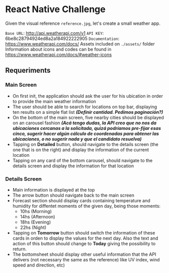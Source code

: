 # React Native Challenge

Given the visual reference `reference.jpg`, let's create a small weather app.

`Base URL`: http://api.weatherapi.com/v1
`API KEY`: 6be8c28794924ed8a2a184922222905
`Documentation`: https://www.weatherapi.com/docs/
Assets included on `./assets/` folder
Information about icons and codes can be found in https://www.weatherapi.com/docs/#weather-icons 

## Requeriments

### Main Screen
- On first init, the application should ask the user for his ubication in order to provide the main weather information
- The user should be able to search for locations on top bar, displaying ten results on a simple flat list ***(Definir cantidad. Pedimos paginación?)***
- On the bottom of the main screen, five nearby cities should be displayed on an carousel fashion ***(Acá tengo dudas, la API creo que no nos da ubicaciones cercanas a la solicitada, quizá podríamos pre-fijar esas cinco, sugerir hacer algún cálculo de coordenadas para obtener las ubicaciones, o no sugerir nada y que el candidato resuelva)***
- Tapping on **Detailed** button, should navigate to the details screen (the one that is on the right) and display the information of the current location
- Tapping on any card of the bottom carousel, should navigate to the details screen and display the information for that location

### Details Screen
- Main information is displayed at the top
- The arrow button should navigate back to the main screen
- Forecast section should display cards containing temperature and humidity for diffentet moments of the given day, being those moments:
	- 10hs (Morning)
	- 14hs (Afternoon)
	- 18hs (Evening)
	- 22hs (Night)
- Tapping on **Tomorrow** button should switch the information of these cards in orden to display the values for the next day. Also the text and action of this button should change to **Today** giving the possibility to return.
- The bottomsheet should display other useful information that the API delivers (not necessary the same as the reference) like UV index, wind speed and direction, etc)
